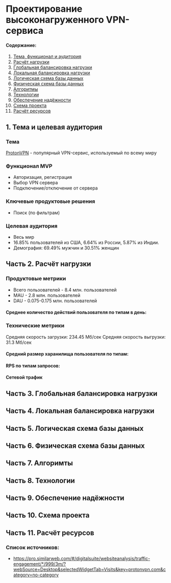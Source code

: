 # Проектирование высоконагруженного VPN-сервиса

#### Содержание:
1. [Тема, функционал и аудитория](#1)
2. [Расчёт нагрузки](#2)
3. [Глобальная балансировка нагрузки](#3)
4. [Локальная балансировка нагрузки](#4)
5. [Логическая схема базы данных](#5)
6. [Физическая схема базы данных](#6)
7. [Алгоритмы](#7)
8. [Технологии](#8)
9. [Обеспечение надёжности](#9)
10. [Схема проекта](#10)
11. [Расчёт ресурсов](#11)

## 1. Тема и целевая аудитория <a name="1"></a>

### Тема
[ProtonVPN]([https://www.avito.ru/](https://protonvpn.com/ru)) - популярный VPN-сервис, используемый по всему миру

### Функционал MVP
- Авторизация, регистрация
- Выбор VPN сервера
- Подключение/отключение от сервера

### Ключевые продуктовые решения
- Поиск (по фильтрам)

### Целевая аудитория
- Весь мир
- 16.85% пользователей из США, 6.64% из России, 5.87% из Индии.
- Демография: 69.49% мужчин и 30.51% женщин

## Часть 2. Расчёт нагрузки <a name="2"></a>

### Продуктовые метрики
- Всего пользователей - 8.4 млн. пользователей
- MAU - 2.8 млн. пользователей
- DAU -  0.075-0.175 млн. пользователей

#### Среднее количество действий пользователя по типам в день:

### Технические метрики
Средняя скорость загрузки: 234.45 Мб/сек
Средняя скорость выгрузки: 31.3 Мб/сек

#### Средний размер харанилища пользователя по типам:

#### RPS по типам запросов:

#### Сетевой трафик

## Часть 3. Глобальная балансировка нагрузки <a name="3"></a>


## Часть 4. Локальная балансировка нагрузки <a name="4"></a>


## Часть 5. Логическая схема базы данных <a name="5"></a>


## Часть 6. Физическая схема базы данных <a name="6"></a>


## Часть 7. Алгоримты <a name="7"></a>


## Часть 8. Технологии <a name="8"></a>


## Часть 9. Обеспечение надёжности <a name="9"></a>


## Часть 10. Схема проекта <a name="10"></a>


## Часть 11. Расчёт ресурсов <a name="11"></a>


### Список источников:
- https://pro.similarweb.com/#/digitalsuite/websiteanalysis/traffic-engagement/*/999/3m/?webSource=Desktop&selectedWidgetTab=Visits&key=protonvpn.com&category=no-category
